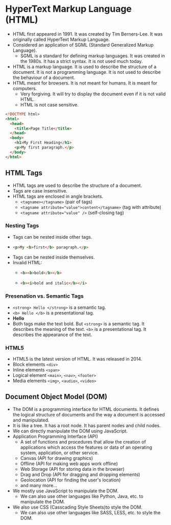 # HyperText Markup Language (HTML)

- HTML first appeared in 1991. It was created by Tim Berners-Lee. It was originally called HyperText Markup Language.
- Considered an application of SGML (Standard Generalized Markup Language).
  - SGML is a standard for defining markup languages. It was created in the 1980s. It has a strict syntax. It is not used much today.
- HTML is a markup language. It is used to describe the structure of a document. It is not a programming language. It is not used to describe the behaviour of a document.
- HTML meant for browsers. It is not meant for humans. It is meant for computers.
  - Very forgiving. It will try to display the document even if it is not valid HTML.
  - HTML is not case sensitive.

```html
<!DOCTYPE html>
<html>
  <head>
    <title>Page Title</title>
  </head>
  <body>
    <h1>My First Heading</h1>
    <p>My first paragraph.</p>
  </body>
</html>
```

## HTML Tags

- HTML tags are used to describe the structure of a document.
- Tags are case insensitive.
- HTML tags are enclosed in angle brackets.
  - `<tagname></tagname>` (pair of tags)
  - `<tagname attribute="value">content</tagname>` (tag with attribute)
  - `<tagname attribute="value" />` (self-closing tag)

### Nesting Tags

- Tags can be nested inside other tags.
- ```html
  <p>My <b>first</b> paragraph.</p>
  ```
- Tags can be nested inside themselves.
- Invalid HTML:
  - ```html
    <b><b>bold</b></b>
    ```
  - ```html
    <b><i>bold and italic</b></i>
    ```

### Presenation vs. Semantic Tags

- `<strong> Hello </strong>` is a semantic tag.
- `<b> Hello </b>` is a presentational tag.
- **Hello**
- Both tags make the text bold. But `<strong>` is a semantic tag. It describes the meaning of the text. `<b>` is a presentational tag. It describes the appearance of the text.

### HTML5

- HTML5 is the latest version of HTML. It was released in 2014.
- Block elements `<div>`
- Inline elements `<span>`
- Logical element `<main>`, `<nav>`, `<footer>`
- Media elements `<img>`, `<audio>`, `<video>`

## Document Object Model (DOM)

- The DOM is a programming interface for HTML documents. It defines the logical structure of documents and the way a document is accessed and manipulated.
- It is like a tree. It has a root node. It has parent nodes and child nodes.
- We can directly manipulate the DOM using JavaScript.
- Application Programming Interface (API)
  - A set of functions and procedures that allow the creation of applications which access the features or data of an operating system, application, or other service.
  - Canvas (API for drawing graphics)
  - Offline (API for making web apps work offline)
  - Web Storage (API for storing data in the browser)
  - Drag and Drop (API for dragging and dropping elements)
  - Geolocation (API for finding the user's location)
  - and many more...
- We mostly use JavaScript to manipulate the DOM.
  - We can also use other languages like Python, Java, etc. to manipulate the DOM.
- We also use CSS (Casscading Style Sheets)to style the DOM.
  - We can also use other languages like SASS, LESS, etc. to style the DOM.
